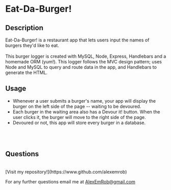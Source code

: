 # Eat-Da-Burger!

## Description
Eat-Da-Burger! is a restaurant app that lets users input the names of burgers they'd like to eat.
<br><br>
This burger logger is created with MySQL, Node, Express, Handlebars and a homemade ORM (yum!). This logger follows the MVC design pattern; uses Node and MySQL to query and route data in the app, and Handlebars to generate the HTML.

## Usage
<ul>
<li>Whenever a user submits a burger's name, your app will display the burger on the left side of the page -- waiting to be devoured.</li>
<li>Each burger in the waiting area also has a Devour it! button. When the user clicks it, the burger will move to the right side of the page.</li>
<li>Devoured or not, this app will store every burger in a database.</li>
</ul>
<br><br>

## Questions
<br>
[Visit my repository!](https://www.github.com/alexemrob)

For any further questions email me at AlexEmRob@gmail.com
